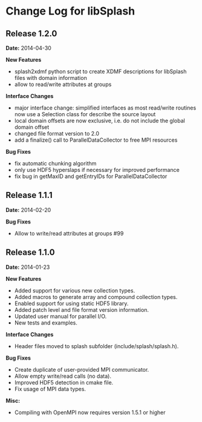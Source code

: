 Change Log for libSplash
================================================================

Release 1.2.0
-------------
**Date:** 2014-04-30

**New Features**

 - splash2xdmf python script to create XDMF descriptions for libSplash files
   with domain information
 - allow to read/write attributes at groups


**Interface Changes**

 - major interface change: simplified interfaces as most read/write routines
   now use a Selection class for describe the source layout
 - local domain offsets are now exclusive, i.e. do not include the
   global domain offset
 - changed file format version to 2.0
 - add a finalize() call to ParallelDataCollector to free MPI resources


**Bug Fixes**

 - fix automatic chunking algorithm
 - only use HDF5 hyperslaps if necessary for improved performance
 - fix bug in getMaxID and getEntryIDs for ParallelDataCollector



Release 1.1.1
-------------
**Date:** 2014-02-20

**Bug Fixes**

 - Allow to write/read attributes at groups #99


Release 1.1.0
-------------
**Date:** 2014-01-23

**New Features**

 - Added support for various new collection types.
 - Added macros to generate array and compound collection types.
 - Enabled support for using static HDF5 library.
 - Added patch level and file format version information.
 - Updated user manual for parallel I/O.
 - New tests and examples.


**Interface Changes**

 - Header files moved to splash subfolder (include/splash/splash.h). 


**Bug Fixes**

 - Create duplicate of user-provided MPI communicator.
 - Allow empty write/read calls (no data).
 - Improved HDF5 detection in cmake file.
 - Fix usage of MPI data types.


**Misc:**

 - Compiling with OpenMPI now requires version 1.5.1 or higher
